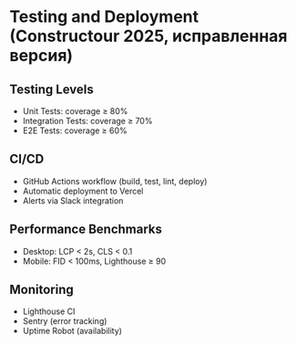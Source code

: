# Testing and Deployment (Constructour 2025, исправленная версия)

## Testing Levels
- Unit Tests: coverage ≥ 80%
- Integration Tests: coverage ≥ 70%
- E2E Tests: coverage ≥ 60%

## CI/CD
- GitHub Actions workflow (build, test, lint, deploy)
- Automatic deployment to Vercel
- Alerts via Slack integration

## Performance Benchmarks
- Desktop: LCP < 2s, CLS < 0.1
- Mobile: FID < 100ms, Lighthouse ≥ 90

## Monitoring
- Lighthouse CI
- Sentry (error tracking)
- Uptime Robot (availability)
